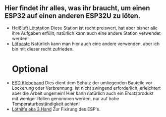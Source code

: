 ## Hier findet ihr alles, was ihr braucht, um einen ESP32 auf einen anderen ESP32U zu löten.

 - [Heißluft Lötstation](https://www.amazon.de/dp/B0CGNFK249) Diese Station ist recht preiswert, hat aber bisher alle ihre Aufgaben erfüllt, natürlich kann auch eine andere Station verwendet werden!
 - [Lötpaste](https://www.amazon.de/dp/B0DBLQH34L) Natürlich kann man hier auch eine andere verwenden, aber ich bin mit dieser recht zufrieden.
   # Optional
 - [ESD Klebeband](https://www.amazon.de/dp/B07W7RD1NB) Dies dient dem Schutz der umliegenden Bauteile vor Lockerung oder Verbrennung. Ist nicht zwingend erforderlich, erleichtert aber die Arbeit ungemein! Hier kann natürlich auch ein Ersatzprodukt mit weniger 
  Rollen genommen werden, nur auf hohe Temperaturbeständigkeit achten!
 - [Löthilfe aka 3.Hand](https://www.amazon.de/L%C3%B6tstation-Lupenlampe-Metallarme-Liebhaber-Schmuckhersteller/dp/B09Y982LZR/ref=sr_1_6?__mk_de_DE=%C3%85M%C3%85%C5%BD%C3%95%C3%91&sr=8-6) Zur Fixirung des ESP's.
